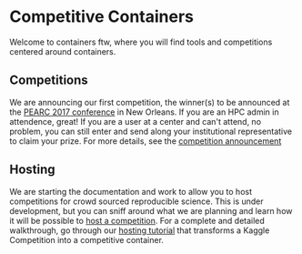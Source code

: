 # Competitive Containers

Welcome to containers ftw, where you will find tools and competitions centered around containers. 

## Competitions
We are announcing our first competition, the winner(s) to be announced at the [PEARC 2017 conference](https://www.pearc17.pearc.org/) in New Orleans. If you are an HPC admin in attendence, great! If you are a user at a center and can't attend, no problem, you can still enter and send along your institutional representative to claim your prize. For more details, see the [competition announcement](competitions/2017/pearc.md)


## Hosting
We are starting the documentation and work to allow you to host competitions for crowd sourced reproducible science. This is under development, but you can sniff around what we are planning and learn how it will be possible to [host a competition](hosting.md). For a complete and detailed walkthrough, go through our [hosting tutorial](hosting-tutorial.md) that transforms a Kaggle Competition into a competitive container.
